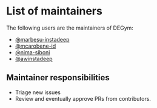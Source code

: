 # List of maintainers

The following users are the maintainers of DEGym:

- [@marbesu-instadeep](https://github.com/marbesu-instadeep)
- [@mcarobene-id](https://github.com/mcarobene-id)
- [@nima-siboni](https://github.com/nima-siboni)
- [@awinstadeep](https://github.com/awinstadeep)

## Maintainer responsibilities

- Triage new issues
- Review and eventually approve PRs from contributors.

